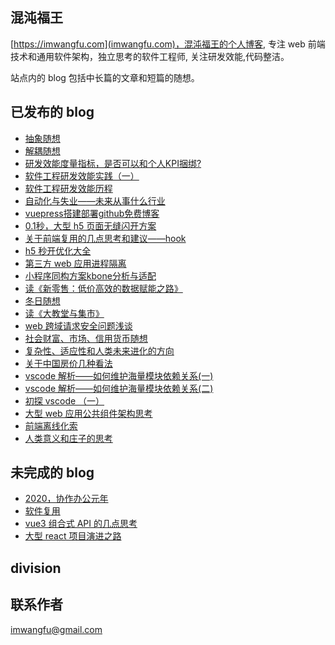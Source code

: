 ## 混沌福王
[https://imwangfu.com](imwangfu.com)，混沌福王的个人博客, 专注 web 前端技术和通用软件架构，独立思考的软件工程师, 关注研发效能,代码整洁。

站点内的 blog 包括中长篇的文章和短篇的随想。

## 已发布的 blog
- [抽象随想](https://imwangfu.com/2022/06/abstract-thinking.html)
- [解耦随想](https://imwangfu.com/2022/08/coupling-thinking.html)
- [研发效能度量指标，是否可以和个人KPI捆绑?](https://imwangfu.com/2022/08/can-not-measure-software.html)
- [软件工程研发效能实践（一）](https://imwangfu.com/2022/06/software-efficiency-practice.html)
- [软件工程研发效能历程](https://imwangfu.com/2022/02/software-efficiency.html)
- [自动化与失业——未来从事什么行业](https://imwangfu.com/2022/08/feature-work.html)
- [vuepress搭建部署github免费博客](https://imwangfu.com/2020/02/github-pages-vuepress.html)
- [0.1秒，大型 h5 页面无缝闪开方案](https://imwangfu.com/2020/05/h5-optimize-to-second-opening.html)
- [关于前端复用的几点思考和建议——hook](https://imwangfu.com/2022/09/hook-thinking.html)
- [h5 秒开优化大全](https://imwangfu.com/2019/10/hybrid-h5-optimize.html)
- [第三方 web 应用进程隔离](https://imwangfu.com/2020/06/iframe-site-isolation.html)
- [小程序同构方案kbone分析与适配](https://imwangfu.com/2019/12/kbone-analyze-and-adapter.html)
- [读《新零售：低价高效的数据赋能之路》](https://imwangfu.com/2020/04/new-retail-think.html)
- [冬日随想](https://imwangfu.com/2020/02/new-years-in-epidemic.html)
- [读《大教堂与集市》](https://imwangfu.com/2022/09/opensource-culture.html)
- [web 跨域请求安全问题浅谈](https://imwangfu.com/2022/01/web-csrf.html)
- [社会财富、市场、信用货币随想](https://imwangfu.com/2022/08/the-gdp-random-thinking.html)
- [复杂性、适应性和人类未来进化的方向](https://imwangfu.com/2022/08/the-human-random-thinking.html)
- [关于中国房价几种看法](https://imwangfu.com/2020/05/think-about-housing-price.html)
- [vscode 解析——如何维护海量模块依赖关系(一)](https://imwangfu.com/2022/05/vscode-di1.html)
- [vscode 解析——如何维护海量模块依赖关系(二)](https://imwangfu.com/2022/05/vscode-di2.html)
- [初探 vscode  （一）](https://imwangfu.com/2022/01/vscode-intro-1.html)
- [大型 web 应用公共组件架构思考](https://imwangfu.com/2020/06/web-component-plugin-system.html)
- [前端离线化索](https://imwangfu.com/2019/08/web-offline-explore.html)
- [人类意义和庄子的思考](https://imwangfu.com/2022/08/human-meaning-zhuangzi.html)
## 未完成的 blog
- [2020，协作办公元年](https://imwangfu.com/2020/02/_2019-collaboration-work.html)
- [软件复用](https://imwangfu.com/2022/07/opp-and-reuse.html)
- [vue3 组合式 API 的几点思考](https://imwangfu.com/2021/10/vue3-composition-api-think.html)
- [大型 react 项目演进之路](https://imwangfu.com/2020/02/web-2020.html)
## division


## 联系作者

imwangfu@gmail.com
